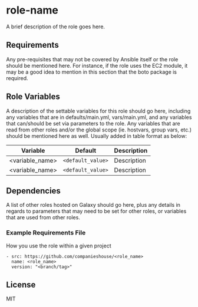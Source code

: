 # role-name
A brief description of the role goes here.

## Requirements

Any pre-requisites that may not be covered by Ansible itself or the role should be mentioned here. For instance, if the role uses the EC2 module, it may be a good idea to mention in this section that the boto package is required.

## Role Variables

A description of the settable variables for this role should go here, including any variables that are in defaults/main.yml, vars/main.yml, and any variables that can/should be set via parameters to the role. Any variables that are read from other roles and/or the global scope (ie. hostvars, group vars, etc.) should be mentioned here as well. Usually added in table format as below:

Variable         |Default           | Description
-----------------|:----------------:|-------------
<variable_name>  |`<default_value>` | Description
<variable_name>  |`<default_value>` | Description

## Dependencies

A list of other roles hosted on Galaxy should go here, plus any details in regards to parameters that may need to be set for other roles, or variables that are used from other roles.

### Example Requirements File

How you use the role within a given project

```
- src: https://github.com/companieshouse/<role_name>
  name: <role_name>
  version: "<branch/tag>"
```  

## License

MIT
